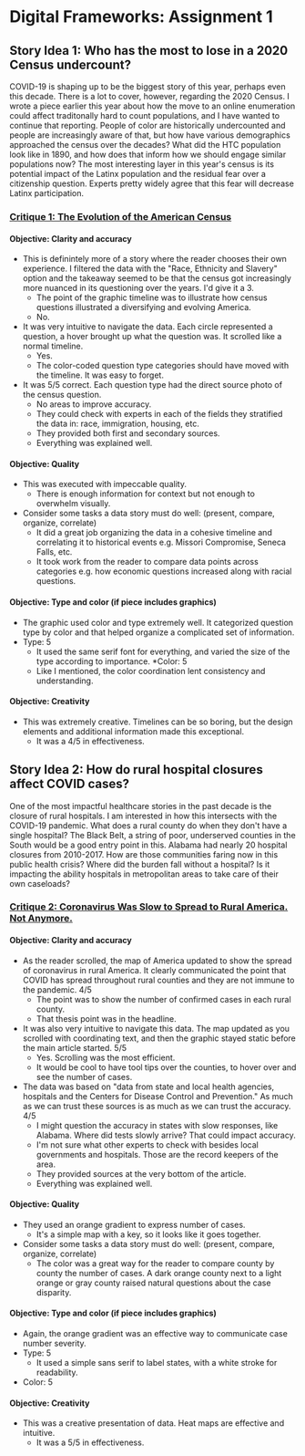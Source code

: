 # Digital Frameworks: Assignment 1
## Story Idea 1: Who has the most to lose in a 2020 Census undercount?
COVID-19 is shaping up to be the biggest story of this year, perhaps even this decade. There is a lot to cover, however, regarding the 2020 Census. I wrote a piece earlier this year about how the move to an online enumeration could affect traditonally hard to count populations, and I have wanted to continue that reporting. People of color are historically undercounted and people are increasingly aware of that, but how have various demographics approached the census over the decades? What did the HTC population look like in 1890, and how does that inform how we should engage similar populations now? The most interesting layer in this year's census is its potential impact of the Latinx population and the residual fear over a citizenship question. Experts pretty widely agree that this fear will decrease Latinx participation. 

### [Critique 1: The Evolution of the American Census](https://pudding.cool/2020/03/census-history/)
#### Objective: Clarity and accuracy

* This is definintely more of a story where the reader chooses their own experience. I filtered the data with the "Race, Ethnicity and Slavery" option and the takeaway seemed to be that the census got increasingly more nuanced in its questioning over the years. I'd give it a 3. 
   * The point of the graphic timeline was to illustrate how census questions illustrated a diversifying and evolving America.
   * No.
* It was very intuitive to navigate the data. Each circle represented a question, a hover brought up what the question was. It scrolled like a normal timeline.
   * Yes. 
   * The color-coded question type categories should have moved with the timeline. It was easy to forget.
* It was 5/5 correct. Each question type had the direct source photo of the census question.
   * No areas to improve accuracy.
   * They could check with experts in each of the fields they stratified the data in: race, immigration, housing, etc.
   * They provided both first and secondary sources.
   * Everything was explained well. 

#### Objective: Quality

* This was executed with impeccable quality. 
   * There is enough information for context but not enough to overwhelm visually. 
* Consider some tasks a data story must do well: (present, compare, organize, correlate)
   * It did a great job organizing the data in a cohesive timeline and correlating it to historical events e.g. Missori Compromise, Seneca Falls, etc.
   * It took work from the reader to compare data points across categories e.g. how economic questions increased along with racial questions.

#### Objective: Type and color (if piece includes graphics)

* The graphic used color and type extremely well. It categorized question type by color and that helped organize a complicated set of information.
* Type: 5
   * It used the same serif font for everything, and varied the size of the type according to importance.
*Color: 5
   * Like I mentioned, the color coordination lent consistency and understanding. 
   
#### Objective: Creativity

* This was extremely creative. Timelines can be so boring, but the design elements and additional information made this exceptional.
   * It was a 4/5 in effectiveness. 
   
## Story Idea 2: How do rural hospital closures affect COVID cases?
One of the most impactful healthcare stories in the past decade is the closure of rural hospitals. I am interested in how this intersects with the COVID-19 pandemic. What does a rural county do when they don't have a single hospital? The Black Belt, a string of poor, underserved counties in the South would be a good entry point in this. Alabama had nearly 20 hospital closures from 2010-2017. How are those communities faring now in this public health crisis? Where did the burden fall without a hospital? Is it impacting the ability hospitals in metropolitan areas to take care of their own caseloads?

### [Critique 2: Coronavirus Was Slow to Spread to Rural America. Not Anymore.](https://www.nytimes.com/interactive/2020/04/08/us/coronavirus-rural-america-cases.html)
#### Objective: Clarity and accuracy

* As the reader scrolled, the map of America updated to show the spread of coronavirus in rural America. It clearly communicated the point that COVID has spread throughout rural counties and they are not immune to the pandemic. 4/5 
   * The point was to show the number of confirmed cases in each rural county. 
   * That thesis point was in the headline.
* It was also very intuitive to navigate this data. The map updated as you scrolled with coordinating text, and then the graphic stayed static before the main article started. 5/5
   * Yes. Scrolling was the most efficient. 
   * It would be cool to have tool tips over the counties, to hover over and see the number of cases.
* The data was based on "data from state and local health agencies, hospitals and the Centers for Disease Control and Prevention." As much as we can trust these sources is as much as we can trust the accuracy. 4/5
   * I might question the accuracy in states with slow responses, like Alabama. Where did tests slowly arrive? That could impact accuracy. 
   * I'm not sure what other experts to check with besides local governments and hospitals. Those are the record keepers of the area. 
   * They provided sources at the very bottom of the article. 
   * Everything was explained well. 

#### Objective: Quality

* They used an orange gradient to express number of cases. 
   * It's a simple map with a key, so it looks like it goes together. 
* Consider some tasks a data story must do well: (present, compare, organize, correlate)
   * The color was a great way for the reader to compare county by county the number of cases. A dark orange county next to a light orange or gray county raised natural questions about the case disparity. 

#### Objective: Type and color (if piece includes graphics)

* Again, the orange gradient was an effective way to communicate case number severity. 
* Type: 5
   * It used a simple sans serif to label states, with a white stroke for readability.
* Color: 5 
   
#### Objective: Creativity

* This was a creative presentation of data. Heat maps are effective and intuitive. 
   * It was a 5/5 in effectiveness. 
